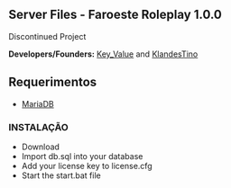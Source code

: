 ## Server Files - Faroeste Roleplay 1.0.0
Discontinued Project

**Developers/Founders:** [Key_Value](https://github.com/slashkeyvalue) and [KlandesTino](https://github.com/klandestino7) 

## Requerimentos
* [MariaDB](https://mariadb.org/)

### INSTALAÇÃO
- Download
- Import db.sql into your database
- Add your license key to license.cfg
- Start the start.bat file 


